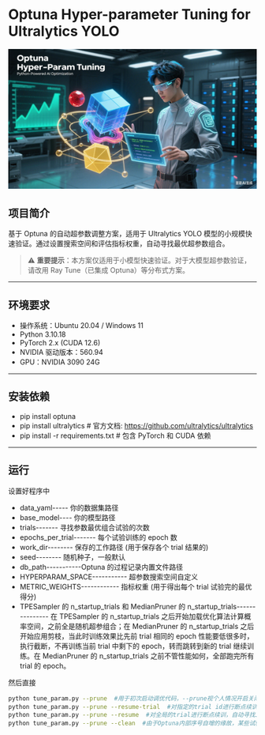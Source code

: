# Optuna Hyper-parameter Tuning for Ultralytics YOLO

![Optuna Logo](https://github.com/beifenghu/Optuna_Hyper-param_Tuning/blob/main/111.png)  <!-- 替换为你的图片路径或URL -->

## 项目简介
基于 Optuna 的自动超参数调整方案，适用于 Ultralytics YOLO 模型的小规模快速验证。通过设置搜索空间和评估指标权重，自动寻找最优超参数组合。

> ⚠️ **重要提示**：本方案仅适用于小模型快速验证。对于大模型超参数验证，请改用 Ray Tune（已集成 Optuna）等分布式方案。

---

## 环境要求
- 操作系统：Ubuntu 20.04 / Windows 11
- Python 3.10.18
- PyTorch 2.x (CUDA 12.6)
- NVIDIA 驱动版本：560.94
- GPU：NVIDIA 3090 24G

---

## 安装依赖

- pip install optuna 
- pip install ultralytics  # 官方文档: https://github.com/ultralytics/ultralytics
- pip install -r requirements.txt  # 包含 PyTorch 和 CUDA 依赖

---

## 运行

设置好程序中

- data_yaml----- 你的数据集路径
- base_model---- 你的模型路径
- trials------- 寻找参数最优组合试验的次数
- epochs_per_trial------- 每个试验训练的 epoch 数
- work_dir-------- 保存的工作路径 (用于保存各个 trial 结果的)
- seed-------- 随机种子，一般默认
- db_path-----------Optuna 的过程记录内置文件路径
- HYPERPARAM_SPACE----------- 超参数搜索空间自定义
- METRIC_WEIGHTS------------ 指标权重 (用于得出每个 trial 试验完的最优得分)
- TPESampler 的 n_startup_trials 和 MedianPruner 的 n_startup_trials--------------- 在 TPESampler 的 n_startup_trials 之后开始加载优化算法计算概率空间，之前全是随机超参组合；在 MedianPruner 的 n_startup_trials 之后开始应用剪枝，当此时训练效果比先前 trial 相同的 epoch 性能要低很多时，执行截断，不再训练当前 trial 中剩下的 epoch，转而跳转到新的 trial 继续训练。在 MedianPruner 的 n_startup_trials 之前不管性能如何，全部跑完所有 trial 的 epoch。

然后直接
```bash
python tune_param.py --prune  #用于初次启动调优代码，--prune视个人情况开启关闭
python tune_param.py --prune --resume-trial  #对指定的trial id进行断点续训，接着其中被中断的epoch训练，可指定多个trial id，训练完程序即终止
python tune_param.py --prune --resume  #对全局的trial进行断点续训，自动寻找工作空间下未完成的所有trial，断电续训直到全部trial试验完成
python tune_param.py --prune --clean  #由于Optuna内部序号自增的缘故，某些试验失败中断可能会导致对应错位+多余trial的情况，比如程序执行trial_32，但是实际整体进度才到trial_24，那么首先手动把多余的文件夹删除，然后再执行clean指令就会自动在db中删除多余的trial，与当前进度一一对应了。后续如需要恢复训练直接加上--resume命令即可
